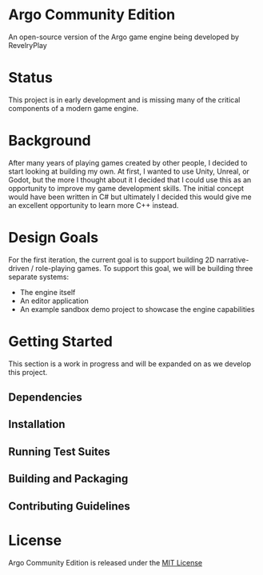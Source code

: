 # Argo Community Edition
An open-source version of the Argo game engine being developed by RevelryPlay

# Status
This project is in early development and is missing many of the critical components of a modern game engine.

# Background
After many years of playing games created by other people, I decided to start looking at building my own. 
At first, I wanted to use Unity, Unreal, or Godot, but the more I thought about it I decided that I could use this as an opportunity to improve my game development skills. 
The initial concept would have been written in C# but ultimately I decided this would give me an excellent opportunity to learn more C++ instead.

# Design Goals

For the first iteration, the current goal is to support building 2D narrative-driven / role-playing games. 
To support this goal, we will be building three separate systems:

- The engine itself
- An editor application
- An example sandbox demo project to showcase the engine capabilities

# Getting Started
This section is a work in progress and will be expanded on as we develop this project. 
## Dependencies
## Installation
## Running Test Suites
## Building and Packaging
## Contributing Guidelines

# License
Argo Community Edition is released under the [MIT License](https://opensource.org/license/mit/)

